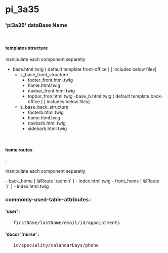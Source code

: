 # pi_3a35
### 'pi3a35' dataBase Name
<p> <br> </p>
<h4>templates structure</h4>
<p> manipulate each component separetly  </p>

- base.html.twig   ( default template front-office ) [ includes below files]
  - z_base_front_structure
    - footer_front.html.twig
    - home.html.twig
    - navbar_front.html.twig
    - topbar_fron.html.twig
-base_b.html.twig ( default template back-office ) [ includes below files] 
  - z_base_back_structure
    - footerb.html.twig
    - home.html.twig
    - navbarb.html.twig
    - sidebarb.html.twig
<p> <br> </p>
<h4>  home routes </h4>  : <p> manipulate each component separetly  </p>
- back_home [ @Route '/admin' ]
  - index.html.twig
- front_home [ @Route '/' ]
  - index.html.twig
 
<h3> commonly-used-table-attributes  : </h3>
<h4> 'user' :  </h4>
  <pre>   firstName/lastName/email/id/appointments </pre>
<h4> 'docor','nurse' : </h4> 
   <pre>   id/speciality/calandarDays/phone  <pre>
